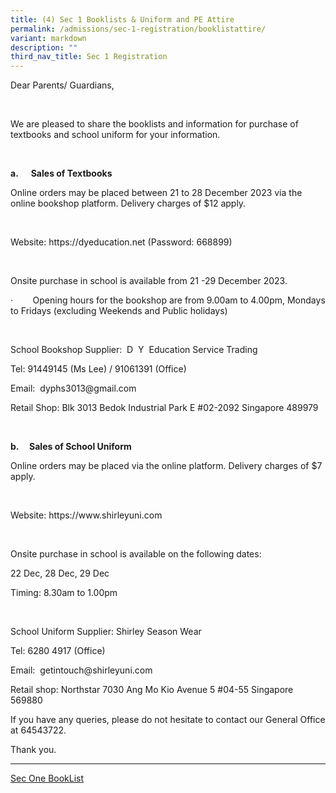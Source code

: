 ```yaml
---
title: (4) Sec 1 Booklists & Uniform and PE Attire
permalink: /admissions/sec-1-registration/booklistattire/
variant: markdown
description: ""
third_nav_title: Sec 1 Registration
---
```

<p>Dear Parents/ Guardians,</p><p>&nbsp;</p><p>We are pleased to share the booklists and information for purchase of textbooks and school uniform for your information.</p><p>&nbsp;</p><p><strong>a.&nbsp;&nbsp;&nbsp;&nbsp;&nbsp; Sales of Textbooks</strong></p><p>Online orders may be placed between 21 to 28 December 2023 via the online bookshop platform. Delivery charges of $12 apply.</p><p>&nbsp;</p><p>Website: <a rel="noopener noreferrer nofollow" target="_blank">https://dyeducation.net </a>(Password: 668899)</p><p>&nbsp;</p><p>Onsite purchase in school is available from 21 -29 December 2023.</p><p>·&nbsp;&nbsp;&nbsp;&nbsp;&nbsp;&nbsp;&nbsp; Opening hours for the bookshop are from 9.00am to 4.00pm, Mondays to Fridays (excluding Weekends and Public holidays)</p><p>&nbsp;</p><p>School Bookshop Supplier:&nbsp; D&nbsp; Y&nbsp; Education Service Trading&nbsp;&nbsp;&nbsp;&nbsp;&nbsp;&nbsp;&nbsp;&nbsp;&nbsp;&nbsp;&nbsp;</p><p>Tel: 91449145 (Ms Lee) / 91061391 (Office)&nbsp;&nbsp;</p><p>Email:&nbsp; <a rel="noopener noreferrer nofollow" target="_blank">dyphs3013@gmail.com</a></p><p>Retail Shop: Blk 3013 Bedok Industrial Park E #02-2092 Singapore 489979</p><p>&nbsp;</p><p><strong>b.&nbsp;&nbsp;&nbsp;&nbsp; Sales of School Uniform</strong></p><p>Online orders may be placed via the online platform. Delivery charges of $7 apply.</p><p>&nbsp;</p><p>Website: <a rel="noopener noreferrer nofollow" target="_blank">https://www.shirleyuni.com</a></p><p>&nbsp;</p><p>Onsite purchase in school is available on the following dates:</p><p>22 Dec, 28 Dec, 29 Dec</p><p>Timing: 8.30am to 1.00pm&nbsp;&nbsp;&nbsp;&nbsp;&nbsp;&nbsp;&nbsp;&nbsp;&nbsp;&nbsp;</p><p>&nbsp;</p><p>School Uniform Supplier: Shirley Season Wear&nbsp;&nbsp;&nbsp;&nbsp;</p><p>Tel: 6280 4917 (Office)</p><p>Email:&nbsp; <a rel="noopener noreferrer nofollow" target="_blank">getintouch@shirleyuni.com</a></p><p>Retail shop: Northstar 7030 Ang Mo Kio Avenue 5 #04-55 Singapore 569880</p><p></p><p>If you have any queries, please do not hesitate to contact our General Office at 64543722.&nbsp;</p><p>Thank you.</p><hr><p><a href="https://drive.google.com/file/d/1qBsQ0VdIO3NRhxZw22L6pgYR79WLlKbF/view?usp=sharing" rel="noopener noreferrer nofollow" target="_blank">Sec One BookList</a></p>
